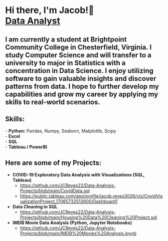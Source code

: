 <h1>Hi there, I'm <b>Jacob</b>!👋<br/><a href="https://github.com/JCReyes22">Data Analyst</a></h1>
<h2><b>I am currently a student at Brightpoint Community College in Chesterfield, Virginia. I study Computer Science and will transfer to a university to major in Statistics with a concentration in Data Science. 
I enjoy utilizing software to gain valuable insights and discover patterns from data. I hope to further develop my capabilities and grow my career by applying my skills to real-world scenarios. </b></h2>
<h2>Skills:</h2>
  - <b>Python:</b>
  Pandas, Numpy, Seaborn, Matplotlib, Scipy </br>
  - <b>Excel</b> </br>
  - <b>SQL</b> </br>
  - <b>Tableau / PowerBI</b>

<h2>Here are some of my Projects:</h2>

- <b>COVID-19 Exploratory Data Analysis with Visualizations (SQL, Tableau)</b>
  - https://github.com/JCReyes22/Data-Analysis-Projects/blob/main/CovidData.sql
  - https://public.tableau.com/app/profile/jacob.reyes3026/viz/CovidVisualizationProject_17065732512600/Dashboard1
- <b>Data Cleaning in SQL</b>
  - https://github.com/JCReyes22/Data-Analysis-Projects/blob/main/Housing%20Data%20Cleaning%20Project.sql
- <b>IMDB Movie Data Analysis (Python, Jupyter Notebooks)</b>
  - https://github.com/JCReyes22/Data-Analysis-Projects/blob/main/IMDB%20Movies%20Analysis.ipynb 
 
